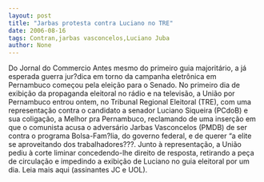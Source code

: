 ```yaml
---
layout: post
title: "Jarbas protesta contra Luciano no TRE"
date: 2006-08-16
tags: Contran,jarbas vasconcelos,Luciano Juba
author: None
---
```

Do Jornal do Commercio
Antes mesmo do primeiro guia majoritário, a já esperada guerra jur?dica em torno da campanha eletrônica em Pernambuco começou pela eleição para o Senado. 
No primeiro dia de exibição da propaganda eleitoral no rádio e na televisão, a União por Pernambuco entrou ontem, no Tribunal Regional Eleitoral (TRE), com uma representação contra o candidato a senador Luciano Siqueira (PCdoB) e sua coligação, a Melhor pra Pernambuco, reclamando de uma inserção em que o comunista acusa o adversário Jarbas Vasconcelos (PMDB) de ser contra o programa Bolsa-Fam?lia, do governo federal, e de querer “a elite se aproveitando dos trabalhadores???. 
Junto à representação, a União pediu à corte liminar concedendo-lhe direito de resposta, retirando a peça de circulação e impedindo a exibição de Luciano no guia eleitoral por um dia.
Leia mais aqui (assinantes JC e UOL). 